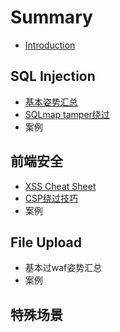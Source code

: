 # Summary

* [Introduction](README.md)

## SQL Injection

* [基本姿势汇总](sql-injection/ji-ben-guo-waf-zi-shi-hui-zong.md)
* [SQLmap tamper绕过](sql-injection/sqlmap-tamperrao-guo.md)
* 案例

## 前端安全

* [XSS Cheat Sheet](xss/xss-cheat-sheet.md)
* [CSP绕过技巧](xss/csprao-guo-ji-qiao.md)
* 案例

## File Upload

* 基本过waf姿势汇总
* 案例

## 特殊场景

